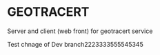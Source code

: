 GEOTRACERT
==========

Server and client (web front) for geotracert service

Test chnage of Dev branch2223333555545345
